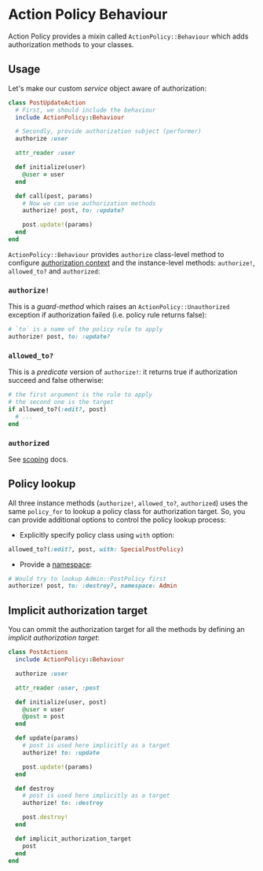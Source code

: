 # Action Policy Behaviour

Action Policy provides a mixin called `ActionPolicy::Behaviour` which adds authorization methods to your classes.

## Usage

Let's make our custom _service_ object aware of authorization:

```ruby
class PostUpdateAction
  # First, we should include the behaviour
  include ActionPolicy::Behaviour

  # Secondly, provide authorization subject (performer)
  authorize :user

  attr_reader :user

  def initialize(user)
    @user = user
  end

  def call(post, params)
    # Now we can use authorization methods
    authorize! post, to: :update?

    post.update!(params)
  end
end
```

`ActionPolicy::Behaviour` provides `authorize` class-level method to configure [authorization context](authorization_context.md) and the instance-level methods: `authorize!`, `allowed_to?` and `authorized`:

### `authorize!`

This is a _guard-method_ which raises an `ActionPolicy::Unauthorized` exception
if authorization failed (i.e. policy rule returns false):

```ruby
# `to` is a name of the policy rule to apply
authorize! post, to: :update?
```

### `allowed_to?`

This is a _predicate_ version of `authorize!`: it returns true if authorization succeed and false otherwise:

```ruby
# the first argument is the rule to apply
# the second one is the target
if allowed_to?(:edit?, post)
  # ...
end
```

### `authorized`

See [scoping](./scoping.md) docs.

## Policy lookup

All three instance methods (`authorize!`, `allowed_to?`, `authorized`) uses the same
`policy_for` to lookup a policy class for authorization target. So, you can provide additional options to control the policy lookup process:

- Explicitly specify policy class using `with` option:

```ruby
allowed_to?(:edit?, post, with: SpecialPostPolicy)
```

- Provide a [namespace](./namespaces.md):

```ruby
# Would try to lookup Admin::PostPolicy first
authorize! post, to: :destroy?, namespace: Admin
```

## Implicit authorization target

You can ommit the authorization target for all the methods by defining an _implicit authorization target_:

```ruby
class PostActions
  include ActionPolicy::Behaviour

  authorize :user

  attr_reader :user, :post

  def initialize(user, post)
    @user = user
    @post = post
  end

  def update(params)
    # post is used here implicitly as a target
    authorize! to: :update

    post.update!(params)
  end

  def destroy
    # post is used here implicitly as a target
    authorize! to: :destroy

    post.destroy!
  end

  def implicit_authorization_target
    post
  end
end
```
